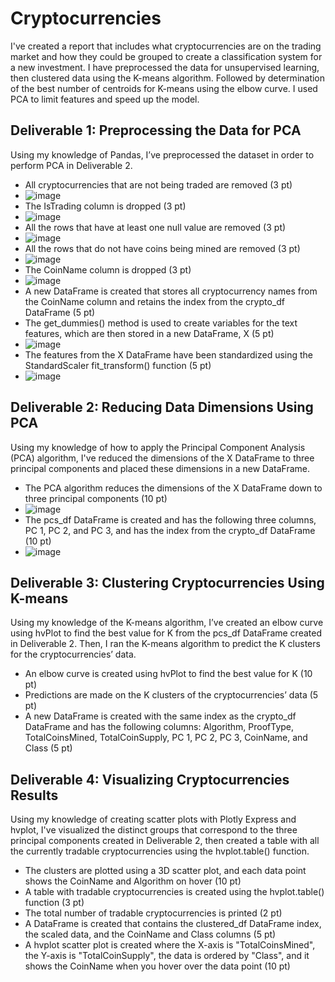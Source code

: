 # Cryptocurrencies
I've created a report that includes what cryptocurrencies are on the trading market and how they could be grouped to create a classification system for a new investment.  I have preprocessed the data for unsupervised learning, then clustered data using the K-means algorithm. Followed by determination of the best number of centroids for K-means using the elbow curve. I used PCA to limit features and speed up the model.

## Deliverable 1: Preprocessing the Data for PCA
Using my knowledge of Pandas, I’ve preprocessed the dataset in order to perform PCA in Deliverable 2.
- All cryptocurrencies that are not being traded are removed (3 pt)
- ![image](https://user-images.githubusercontent.com/96395120/164118072-5b07cc1b-333e-40ec-b1fa-e408fd4a6cda.png)
- The IsTrading column is dropped (3 pt)
- ![image](https://user-images.githubusercontent.com/96395120/164118160-a5281050-1e50-450b-b9c2-81d908d5edb2.png)
- All the rows that have at least one null value are removed (3 pt)
- ![image](https://user-images.githubusercontent.com/96395120/164118248-faf8fc5d-ee12-42b2-8cb0-2069b3a11e67.png)
- All the rows that do not have coins being mined are removed (3 pt)
- ![image](https://user-images.githubusercontent.com/96395120/164118281-23bc2950-db99-4b79-9f67-810604304af3.png)
- The CoinName column is dropped (3 pt)
- ![image](https://user-images.githubusercontent.com/96395120/164118326-90a4dbba-f922-45c4-a1c7-e40340965b70.png)
- A new DataFrame is created that stores all cryptocurrency names from the CoinName column and retains the index from the crypto_df DataFrame (5 pt)
- The get_dummies() method is used to create variables for the text features, which are then stored in a new DataFrame, X (5 pt)
- ![image](https://user-images.githubusercontent.com/96395120/164118567-3a1ba2f4-21af-4d5c-a99f-fb4d9b3369b4.png)
- The features from the X DataFrame have been standardized using the StandardScaler fit_transform() function (5 pt)
- ![image](https://user-images.githubusercontent.com/96395120/164118658-28ba6f6e-2b79-40de-9dce-85df4295218f.png)

## Deliverable 2: Reducing Data Dimensions Using PCA
Using my knowledge of how to apply the Principal Component Analysis (PCA) algorithm, I've reduced the dimensions of the X DataFrame to three principal components and placed these dimensions in a new DataFrame.
- The PCA algorithm reduces the dimensions of the X DataFrame down to three principal components (10 pt)
- ![image](https://user-images.githubusercontent.com/96395120/164119044-ac8d667d-7100-4b4d-a089-816ce8575973.png)
- The pcs_df DataFrame is created and has the following three columns, PC 1, PC 2, and PC 3, and has the index from the crypto_df DataFrame (10 pt)
- ![image](https://user-images.githubusercontent.com/96395120/164119073-137f58cd-90ba-43be-90b4-4bb2edb0cab2.png)

## Deliverable 3: Clustering Cryptocurrencies Using K-means
Using my knowledge of the K-means algorithm, I’ve created an elbow curve using hvPlot to find the best value for K from the pcs_df DataFrame created in Deliverable 2. Then, I ran the K-means algorithm to predict the K clusters for the cryptocurrencies’ data.
- An elbow curve is created using hvPlot to find the best value for K (10 pt)
- Predictions are made on the K clusters of the cryptocurrencies’ data (5 pt)
- A new DataFrame is created with the same index as the crypto_df DataFrame and has the following columns: Algorithm, ProofType, TotalCoinsMined, TotalCoinSupply, PC 1, PC 2, PC 3, CoinName, and Class (5 pt)

## Deliverable 4: Visualizing Cryptocurrencies Results
Using my knowledge of creating scatter plots with Plotly Express and hvplot, I've visualized the distinct groups that correspond to the three principal components created in Deliverable 2, then created a table with all the currently tradable cryptocurrencies using the hvplot.table() function.
- The clusters are plotted using a 3D scatter plot, and each data point shows the CoinName and Algorithm on hover (10 pt)
- A table with tradable cryptocurrencies is created using the hvplot.table() function (3 pt)
- The total number of tradable cryptocurrencies is printed (2 pt)
- A DataFrame is created that contains the clustered_df DataFrame index, the scaled data, and the CoinName and Class columns (5 pt)
- A hvplot scatter plot is created where the X-axis is "TotalCoinsMined", the Y-axis is "TotalCoinSupply", the data is ordered by "Class", and it shows the CoinName when you hover over the data point (10 pt)
